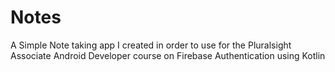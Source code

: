 # Notes
 A Simple Note taking app I created in order to use for the Pluralsight Associate Android Developer course on Firebase Authentication using Kotlin
